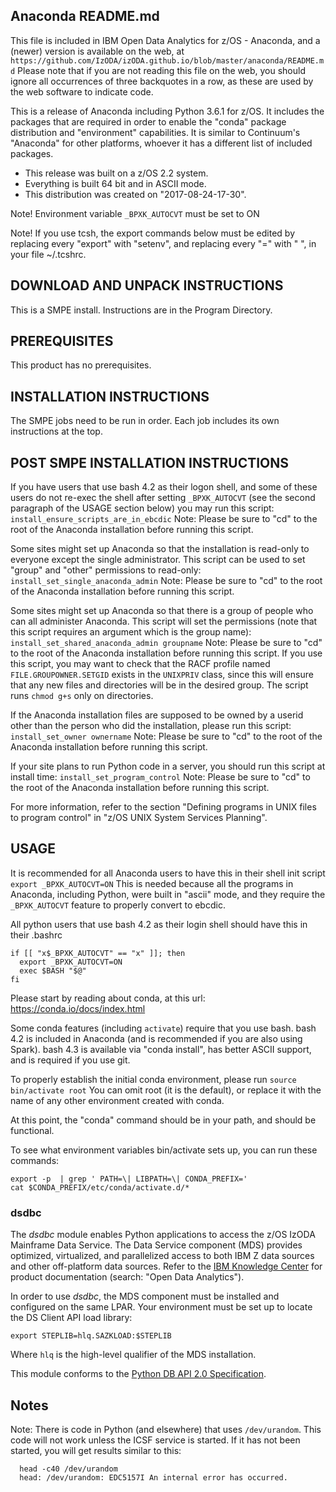 ## Anaconda README.md

This file is included in IBM Open Data Analytics for z/OS - Anaconda,
and a (newer) version is available on the web, at
``` https://github.com/IzODA/izODA.github.io/blob/master/anaconda/README.md ```
Please note that if you are not reading this file on the web,
you should ignore all occurrences of three backquotes in a row,
as these are used by the web software to indicate code.

This is a release of Anaconda including Python 3.6.1 for z/OS.
It includes the packages that are required in order to
enable the "conda" package distribution and "environment"
capabilities.  It is similar to Continuum's "Anaconda"
for other platforms, whoever it has a different list of
included packages.

* This release was built on a z/OS 2.2 system.
* Everything is built 64 bit and in ASCII mode.
* This distribution was created on "2017-08-24-17-30".

Note!  Environment variable ```_BPXK_AUTOCVT``` must be set to ON

Note!  If you use tcsh, the export commands below must be
       edited by replacing every "export" with "setenv",
       and replacing every "=" with " ", in your file ~/.tcshrc.

## DOWNLOAD AND UNPACK INSTRUCTIONS

This is a SMPE install.  Instructions are in the Program Directory.

## PREREQUISITES

This product has no prerequisites.

## INSTALLATION INSTRUCTIONS

The SMPE jobs need to be run in order.  Each job includes its own instructions at the top.

## POST SMPE INSTALLATION INSTRUCTIONS

If you have users that use bash 4.2 as their logon shell, and some of these users do not re-exec the shell after setting ```_BPXK_AUTOCVT``` (see the second paragraph of the USAGE section below) you may run this script:
```install_ensure_scripts_are_in_ebcdic```
Note: Please be sure to "cd" to the root of the Anaconda installation before running this script.

Some sites might set up Anaconda so that the installation is read-only to everyone except the single administrator.
This script can be used to set "group" and "other" permissions to read-only:
```install_set_single_anaconda_admin```
Note: Please be sure to "cd" to the root of the Anaconda installation before running this script.

Some sites might set up Anaconda so that there is a group of people who can all administer Anaconda.
This script will set the permissions (note that this script requires an argument which is the group name):
```install_set_shared_anaconda_admin groupname```
Note: Please be sure to "cd" to the root of the Anaconda installation before running this script.
If you use this script, you may want to check that the RACF profile named ```FILE.GROUPOWNER.SETGID``` exists in the ```UNIXPRIV``` class, since this will ensure that any new files and directories will be in the desired group.  The script runs ```chmod g+s``` only on directories.

If the Anaconda installation files are supposed to be owned by
a userid other than the person who did the installation, please run this script:
```install_set_owner ownername```
Note: Please be sure to "cd" to the root of the Anaconda installation before running this script.

If your site plans to run Python code in a server, you should run this script at install time:
```install_set_program_control```
Note: Please be sure to "cd" to the root of the Anaconda installation before running this script.

For more information, refer to the section "Defining programs in UNIX files to program control" in "z/OS UNIX System Services Planning".

## USAGE

It is recommended for all Anaconda users to have this in their shell init script
```export _BPXK_AUTOCVT=ON```
This is needed because all the programs in Anaconda, including Python, were built in "ascii" mode, and they require the ```_BPXK_AUTOCVT``` feature to properly convert to ebcdic.

All python users that use bash 4.2 as their login shell
should have this in their .bashrc
```
if [[ "x$_BPXK_AUTOCVT" == "x" ]]; then
  export _BPXK_AUTOCVT=ON
  exec $BASH "$@"
fi
```

Please start by reading about conda, at this url: https://conda.io/docs/index.html

Some conda features (including ```activate```) require that you use bash.
bash 4.2 is included in Anaconda (and is recommended if you are also using Spark).
bash 4.3 is available via "conda install", has better ASCII support, and is required if you use git.

To properly establish the initial conda environment, please run
```source bin/activate root```
You can omit root (it is the default), or replace it with the name of any other environment created with conda.

At this point, the "conda" command should be in your path, and should be functional.

To see what environment variables bin/activate sets up,
you can run these commands:
```
export -p  | grep ' PATH=\| LIBPATH=\| CONDA_PREFIX='
cat $CONDA_PREFIX/etc/conda/activate.d/*
```

### dsdbc

The *dsdbc* module enables Python applications to access the z/OS IzODA Mainframe Data Service.  The Data Service component (MDS) provides optimized, virtualized, and parallelized access to both IBM Z data sources and other off-platform data sources.  Refer to the [IBM Knowledge Center](https://www.ibm.com/support/knowledgecenter/) for product documentation (search: "Open Data Analytics").

In order to use *dsdbc*, the MDS component must be installed and configured on the same LPAR.  Your environment must be set up to locate the DS Client API load library:
```
export STEPLIB=hlq.SAZKLOAD:$STEPLIB
```
Where ```hlq``` is the high-level qualifier of the MDS installation.

This module conforms to the [Python DB API 2.0 Specification](https://www.python.org/dev/peps/pep-0249/).

## Notes

Note: There is code in Python (and elsewhere) that uses ```/dev/urandom```.
This code will not work unless the ICSF service is started.
If it has not been started, you will get results similar to this:
```
  head -c40 /dev/urandom
  head: /dev/urandom: EDC5157I An internal error has occurred.
``` 
  
